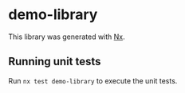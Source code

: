 # demo-library

This library was generated with [Nx](https://nx.dev).

## Running unit tests

Run `nx test demo-library` to execute the unit tests.
